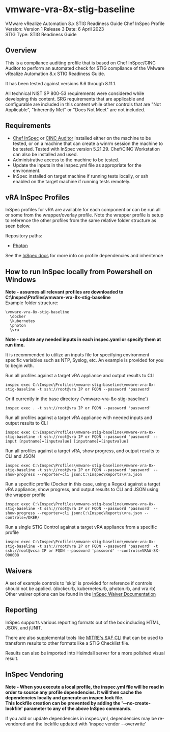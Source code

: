 # vmware-vra-8x-stig-baseline
VMware vRealize Automation 8.x STIG Readiness Guide Chef InSpec Profile  
Version: Version 1 Release 3 Date: 6 April 2023  
STIG Type: STIG Readiness Guide  

## Overview
This is a compliance auditing profile that is based on Chef InSpec/CINC Auditor to perform an automated check for STIG compliance of the VMware vRealize Automation 8.x STIG Readiness Guide.

It has been tested against versions 8.6 through 8.11.1. 

All technical NIST SP 800-53 requirements were considered while developing this content. SRG requirements that are applicable and configurable are included in this content while other controls that are "Not Applicable", "Inherently Met" or "Does Not Meet" are not included.

## Requirements

- [Chef InSpec](https://downloads.chef.io/tools/inspec) or [CINC Auditor](https://cinc.sh/start/auditor/) installed either on the machine to be tested, or on a machine that can create a winrm session the machine to be tested. Tested with InSpec version 5.21.29. Chef/CINC Workstation can also be installed and used.
- Administrative access to the machine to be tested.
- Update the inputs in the inspec.yml file as appropriate for the environment.
- InSpec installed on target machine if running tests locally, or ssh enabled on the target machine if running tests remotely.

## vRA InSpec Profiles

InSpec profiles for vRA are available for each component or can be run all or some from the wrapper/overlay profile. Note the wrapper profile is setup to reference the other profiles from the same relative folder structure as seen below.  

Repository paths:
* [Photon](https://github.com/vmware/dod-compliance-and-automation/tree/master/photon/3.0/inspec/vmware-photon-3.0-stig-inspec-baseline)

See the [InSpec docs](https://www.inspec.io/docs/reference/profiles/) for more info on profile dependencies and inheritence  

## How to run InSpec locally from Powershell on Windows

**Note - assumes all relevant profiles are downloaded to C:\Inspec\Profiles\vmware-vra-8x-stig-baseline**  
Example folder structure:  
```
\vmware-vra-8x-stig-baseline  
  \docker  
  \kubernetes  
  \photon  
  \vra  
```
**Note - update any needed inputs in each inspec.yaml or specify them at run time.**  

It is recommended to utilize an inputs file for specifying environment specific variables such as NTP, Syslog, etc. An example is provided for you to begin with.  

Run all profiles against a target vRA appliance and output results to CLI
```
inspec exec C:\Inspec\Profiles\vmware-stig-baseline\vmware-vra-8x-stig-baseline -t ssh://root@vra IP or FQDN --password 'password'
```

Or if currently in the base directory ('vmware-vra-8x-stig-baseline')
```
inspec exec . -t ssh://root@vra IP or FQDN --password 'password'
```

Run all profiles against a target vRA appliance with needed inputs and output results to CLI
```
inspec exec C:\Inspec\Profiles\vmware-stig-baseline\vmware-vra-8x-stig-baseline -t ssh://root@vra IP or FQDN --password 'password' --input [nputname]=[inputvalue] [inputname]=[inputvalue]
```

Run all profiles against a target vRA, show progress, and output results to CLI and JSON
```
inspec exec C:\Inspec\Profiles\vmware-stig-baseline\vmware-vra-8x-stig-baseline -t ssh://root@vra IP or FQDN --password 'password' --show-progress --reporter=cli json:C:\Inspec\Reports\vra.json
```

Run a specific profile (Docker in this case, using a Regex) against a target vRA appliance, show progress, and output results to CLI and JSON using the wrapper profile
```
inspec exec C:\Inspec\Profiles\vmware-stig-baseline\vmware-vra-8x-stig-baseline -t ssh://root@vra IP or FQDN --password 'password' --show-progress --reporter=cli json:C:\Inspec\Reports\vra.json --controls=/DKER/
```

Run a single STIG Control against a target vRA appliance from a specific profile
```
inspec exec C:\Inspec\Profiles\vmware-stig-baseline\vmware-vra-8x-stig-baseline -t ssh://root@vra IP or FQDN --password 'password' -t ssh://root@vcsa IP or FQDN --password 'password' --controls=VRAA-8X-000008
```

## Waivers
A set of example controls to 'skip' is provided for reference if controls should not be applied. (docker.rb, kubernetes.rb, photon.rb, and vra.rb)
Other waiver options can be found in the [InSpec Waiver Documentation](https://docs.chef.io/inspec/waivers/)  

## Reporting
InSpec supports various reporting formats out of the box including HTML, JSON, and jUNIT.  

There are also supplemental tools like [MITRE's SAF CLI](https://github.com/mitre/saf) that can be used to transform results to other formats like a STIG Checklist file.  

Results can also be imported into Heimdall server for a more polished visual result.  

## InSpec Vendoring

**Note - When you execute a local profile, the inspec.yml file will be read in order to source any profile dependencies. It will then cache the dependencies locally and generate an inspec.lock file.**  
**This lockfile creation can be prevented by adding the '--no-create-lockfile' parameter to any of the above InSpec commands.**

If you add or update dependencies in inspec.yml, dependencies may be re-vendored and the lockfile updated with 'inspec vendor --overwrite'